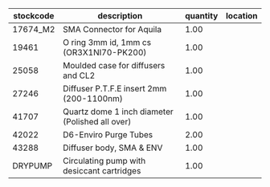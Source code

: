 |stockcode|description|quantity|location|
|---------|-----------|--------|--------|
|17674_M2|SMA Connector for Aquila|1.00||
|19461|O ring 3mm id, 1mm cs (OR3X1NI70-PK200)|1.00||
|25058|Moulded case for diffusers and CL2|1.00||
|27246|Diffuser P.T.F.E insert 2mm (200-1100nm)|1.00||
|41707|Quartz dome 1 inch diameter (Polished all over)|1.00||
|42022|D6-Enviro Purge Tubes|2.00||
|43288|Diffuser body, SMA & ENV|1.00||
|DRYPUMP|Circulating pump with desiccant cartridges|1.00||
